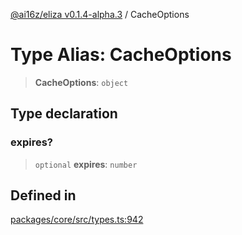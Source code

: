 [@ai16z/eliza v0.1.4-alpha.3](../index.md) / CacheOptions

# Type Alias: CacheOptions

> **CacheOptions**: `object`

## Type declaration

### expires?

> `optional` **expires**: `number`

## Defined in

[packages/core/src/types.ts:942](https://github.com/Sifchain/sa-eliza/blob/main/packages/core/src/types.ts#L942)
